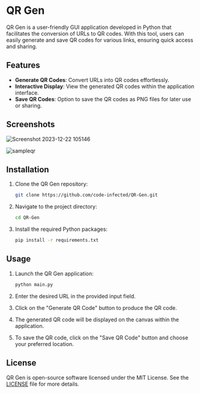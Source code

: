 
# QR Gen

QR Gen is a user-friendly GUI application developed in Python that facilitates the conversion of URLs to QR codes. With this tool, users can easily generate and save QR codes for various links, ensuring quick access and sharing.

## Features

- **Generate QR Codes**: Convert URLs into QR codes effortlessly.
- **Interactive Display**: View the generated QR codes within the application interface.
- **Save QR Codes**: Option to save the QR codes as PNG files for later use or sharing.

## Screenshots

![Screenshot 2023-12-22 105146](https://github.com/code-infected/QR-Gen/assets/86709401/b316f0c6-fa9d-4695-848b-c4671f9cdc6b)

![sampleqr](https://github.com/code-infected/QR-Gen/assets/86709401/db34dc63-73ed-45d2-8f65-66122abdf630)



## Installation

1. Clone the QR Gen repository:
   ```bash
   git clone https://github.com/code-infected/QR-Gen.git
   ```

2. Navigate to the project directory:
   ```bash
   cd QR-Gen
   ```

3. Install the required Python packages:
   ```bash
   pip install -r requirements.txt
   ```

## Usage

1. Launch the QR Gen application:
   ```bash
   python main.py
   ```

2. Enter the desired URL in the provided input field.
3. Click on the "Generate QR Code" button to produce the QR code.
4. The generated QR code will be displayed on the canvas within the application.
5. To save the QR code, click on the "Save QR Code" button and choose your preferred location.



## License

QR Gen is open-source software licensed under the MIT License. See the [LICENSE](LICENSE) file for more details.

